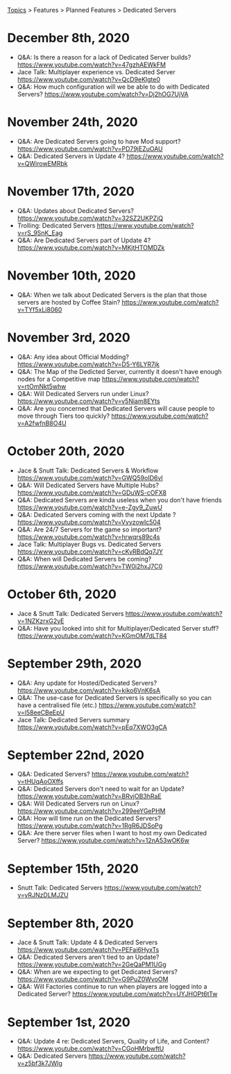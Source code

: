 [Topics](../../../topics.md) > Features > Planned Features > Dedicated Servers

# December 8th, 2020
* Q&A: Is there a reason for a lack of Dedicated Server builds? https://www.youtube.com/watch?v=47gzhAEWkFM
* Jace Talk: Multiplayer experience vs. Dedicated Server https://www.youtube.com/watch?v=QcD9eKlgte0
* Q&A: How much configuration will we be able to do with Dedicated Servers? https://www.youtube.com/watch?v=Dj2hOG7UjVA

# November 24th, 2020
* Q&A: Are Dedicated Servers going to have Mod support? https://www.youtube.com/watch?v=PD79jEZuOAU
* Q&A: Dedicated Servers in Update 4? https://www.youtube.com/watch?v=QWirowEMRbk

# November 17th, 2020
* Q&A: Updates about Dedicated Servers? https://www.youtube.com/watch?v=32SZ2UKPZiQ
* Trolling: Dedicated Servers https://www.youtube.com/watch?v=rS_9SnK_Eag
* Q&A: Are Dedicated Servers part of Update 4? https://www.youtube.com/watch?v=MKjtHTOMDZk

# November 10th, 2020
* Q&A: When we talk about Dedicated Servers is the plan that those servers are hosted by Coffee Stain? https://www.youtube.com/watch?v=TYf5xLi8060

# November 3rd, 2020
* Q&A: Any idea about Official Modding? https://www.youtube.com/watch?v=D5-Y6LYR7jk
* Q&A: The Map of the Dedicted Server, currently it doesn't have enough nodes for a Competitive map https://www.youtube.com/watch?v=rtOmNkt5whw
* Q&A: Will Dedicated Servers run under Linux? https://www.youtube.com/watch?v=v5Niam8EYts
* Q&A: Are you concerned that Dedicated Servers will cause people to move through Tiers too quickly? https://www.youtube.com/watch?v=A2fwfnB8O4U

# October 20th, 2020
* Jace & Snutt Talk: Dedicated Servers & Workflow https://www.youtube.com/watch?v=GWQ59oID6vI
* Q&A: Will Dedicated Servers have Multiple Hubs? https://www.youtube.com/watch?v=GDuWS-cOFX8
* Q&A: Dedicated Servers are kinda useless when you don't have friends https://www.youtube.com/watch?v=e-Zgy9_ZuwU
* Q&A: Dedicated Servers coming with the next Update ? https://www.youtube.com/watch?v=VyyzowIc504
* Q&A: Are 24/7 Servers for the game so important? https://www.youtube.com/watch?v=hrwqrs89c4s
* Jace Talk: Multiplayer Bugs vs. Dedicated Servers https://www.youtube.com/watch?v=cKyRBdQq7JY
* Q&A: When will Dedicated Servers be coming? https://www.youtube.com/watch?v=TW0i2hxJ7C0

# October 6th, 2020
* Jace & Snutt Talk: Dedicated Servers https://www.youtube.com/watch?v=1NZKzrxG2yE
* Q&A: Have you looked into shit for Multiplayer/Dedicated Server stuff? https://www.youtube.com/watch?v=KGmOM7dLT84

# September 29th, 2020
* Q&A: Any update for Hosted/Dedicated Servers? https://www.youtube.com/watch?v=kiko6VnK6sA
* Q&A: The use-case for Dedicated Servers is specifically so you can have a centralised file (etc.) https://www.youtube.com/watch?v=l58eeCBeEpU
* Jace Talk: Dedicated Servers summary https://www.youtube.com/watch?v=pEq7XWO3gCA

# September 22nd, 2020
* Q&A: Dedicated Servers? https://www.youtube.com/watch?v=tHUqAoOXffs
* Q&A: Dedicated Servers don't need to wait for an Update? https://www.youtube.com/watch?v=BRvjOB3hRaE
* Q&A: Will Dedicated Servers run on Linux? https://www.youtube.com/watch?v=299eeYGePHM
* Q&A: How will time run on the Dedicated Servers? https://www.youtube.com/watch?v=1RgR6JDSoPg
* Q&A: Are there server files when I want to host my own Dedicated Server? https://www.youtube.com/watch?v=12nA53wOK6w

# September 15th, 2020
* Snutt Talk: Dedicated Servers https://www.youtube.com/watch?v=yRJNzDLMJZU

# September 8th, 2020
* Jace & Snutt Talk: Update 4 & Dedicated Servers https://www.youtube.com/watch?v=PEFai6HyxTs
* Q&A: Dedicated Servers aren't tied to an Update? https://www.youtube.com/watch?v=2GeQaPM1UGg
* Q&A: When are we expecting to get Dedicated Servers? https://www.youtube.com/watch?v=G9PuZ0WvoOM
* Q&A: Will Factories continue to run when players are logged into a Dedicated Server? https://www.youtube.com/watch?v=UYJHOPt6tTw

# September 1st, 2020
* Q&A: Update 4 re: Dedicated Servers, Quality of Life, and Content? https://www.youtube.com/watch?v=CGoHMrbwftU
* Q&A: Dedicated Servers https://www.youtube.com/watch?v=z5bf3k7JWlg
